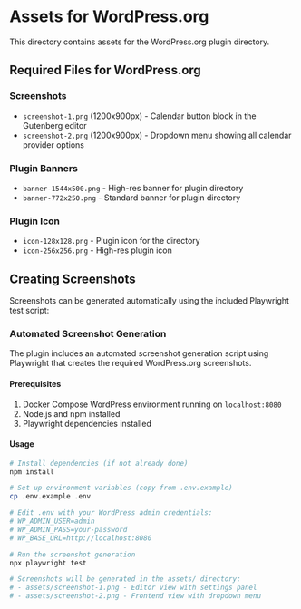 # Assets for WordPress.org

This directory contains assets for the WordPress.org plugin directory.

## Required Files for WordPress.org

### Screenshots
- `screenshot-1.png` (1200x900px) - Calendar button block in the Gutenberg editor
- `screenshot-2.png` (1200x900px) - Dropdown menu showing all calendar provider options

### Plugin Banners
- `banner-1544x500.png` - High-res banner for plugin directory
- `banner-772x250.png` - Standard banner for plugin directory

### Plugin Icon
- `icon-128x128.png` - Plugin icon for the directory
- `icon-256x256.png` - High-res plugin icon

## Creating Screenshots

Screenshots can be generated automatically using the included Playwright test script:

### Automated Screenshot Generation

The plugin includes an automated screenshot generation script using Playwright
that creates the required WordPress.org screenshots.

#### Prerequisites
1. Docker Compose WordPress environment running on `localhost:8080`
2. Node.js and npm installed
3. Playwright dependencies installed

#### Usage
```bash
# Install dependencies (if not already done)
npm install

# Set up environment variables (copy from .env.example)
cp .env.example .env

# Edit .env with your WordPress admin credentials:
# WP_ADMIN_USER=admin
# WP_ADMIN_PASS=your-password
# WP_BASE_URL=http://localhost:8080

# Run the screenshot generation
npx playwright test

# Screenshots will be generated in the assets/ directory:
# - assets/screenshot-1.png - Editor view with settings panel
# - assets/screenshot-2.png - Frontend view with dropdown menu
```
